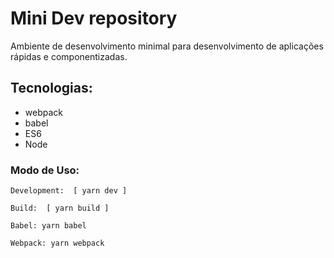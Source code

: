 # Mini Dev repository

Ambiente de desenvolvimento minimal para desenvolvimento de aplicações rápidas
e componentizadas. 

## Tecnologias:
- webpack
- babel 
- ES6
- Node

### Modo de Uso: 

```
Development:  [ yarn dev ]
```
```
Build:  [ yarn build ]
```
```
Babel: yarn babel
```
```
Webpack: yarn webpack
```
